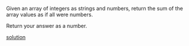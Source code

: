 Given an array of integers as strings and numbers, return the sum of the array values as if all were numbers.

Return your answer as a number.

[solution](arraySum.js)

